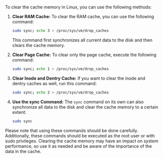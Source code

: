 To clear the cache memory in Linux, you can use the following methods:

1. **Clear RAM Cache:**
   To clear the RAM cache, you can use the following command:
   ```bash
   sudo sync; echo 3 > /proc/sys/vm/drop_caches
   ```
   This command first synchronizes all current data to the disk and then clears the cache memory.

2. **Clear Page Cache:**
   To clear only the page cache, execute the following command:
   ```bash
   sudo sync; echo 1 > /proc/sys/vm/drop_caches
   ```

3. **Clear Inode and Dentry Cache:**
   If you want to clear the inode and dentry caches as well, run this command:
   ```bash
   sudo sync; echo 2 > /proc/sys/vm/drop_caches
   ```

4. **Use the sync Command:**
   The `sync` command on its own can also synchronize all data to the disk and clear the cache memory to a certain extent:
   ```bash
   sudo sync
   ```

Please note that using these commands should be done carefully. Additionally, these commands should be executed as the root user or with sudo privileges. Clearing the cache memory may have an impact on system performance, so use it as needed and be aware of the importance of the data in the cache.